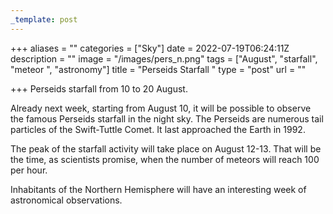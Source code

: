 ```yaml
---
_template: post
---
```




+++
aliases = ""
categories = ["Sky"]
date = 2022-07-19T06:24:11Z
description = ""
image = "/images/pers_n.png"
tags = ["August", "starfall", "meteor ", "astronomy"]
title = "Perseids Starfall "
type = "post"
url = ""

+++
Perseids starfall from 10 to 20 August.

Already next week, starting from August 10, it will be possible to observe the famous Perseids starfall in the night sky. The Perseids are numerous tail particles of the Swift-Tuttle Comet. It last approached the Earth in 1992.

The peak of the starfall activity will take place on August 12-13. That will be the time, as scientists promise, when the number of meteors will reach 100 per hour. 

Inhabitants of the Northern Hemisphere will have an interesting week of astronomical observations.
